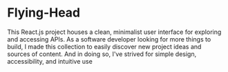 # Flying-Head
This React.js project houses a clean, minimalist user interface for exploring and accessing APIs. As a software developer looking for more things to build, I made this collection to easily discover new project ideas and sources of content. And in doing so, I've strived for simple design, accessibility, and intuitive use 
